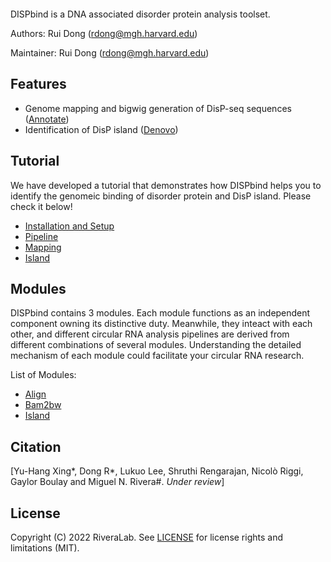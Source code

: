 ```
```
DISPbind is a DNA associated disorder protein analysis toolset.

Authors: Rui Dong (rdong@mgh.harvard.edu)

Maintainer: Rui Dong (rdong@mgh.harvard.edu)

## Features

* Genome mapping and bigwig generation of DisP-seq sequences ([Annotate](modules/annotate.md))
* Identification of DisP island ([Denovo](modules/denovo.md))

## Tutorial

We have developed a tutorial that demonstrates how DISPbind helps you to identify the genomeic binding of disorder protein and DisP island. Please check it below!

* [Installation and Setup](tutorial/setup.md)
* [Pipeline](tutorial/pipeline.md)
* [Mapping](tutorial/mapping.md)
* [Island](tutorial/island.md)

## Modules

DISPbind contains 3 modules. Each module functions as an independent component owning its distinctive duty. Meanwhile, they inteact with each other, and different circular RNA analysis pipelines are derived from different combinations of several modules. Understanding the detailed mechanism of each module could facilitate your circular RNA research.

List of Modules:

* [Align](modules/align.md)
* [Bam2bw](modules/bam2bw.md)
* [Island](modules/island.md)

## Citation

[Yu-Hang Xing\*, Dong R\*, Lukuo Lee, Shruthi Rengarajan, Nicolò Riggi, Gaylor Boulay and Miguel N. Rivera#.  *Under review*]

## License

Copyright (C) 2022 RiveraLab. See [LICENSE](about/license.md) for license rights and limitations (MIT).
